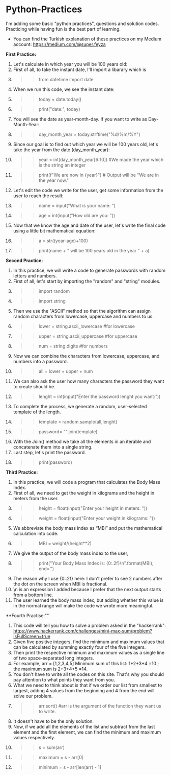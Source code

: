 # Python-Practices
I'm adding some basic "python practices", questions and solution codes.  Practicing while having fun is the best part of learning.
* You can find the Turkish explanation of these practices on my Medium account: https://medium.com/@super.feyza


**First Practice:**
1. Let's calculate in which year you will be 100 years old:
2. First of all, to take the instant date, I'll import a libarary which is 
3. >> from datetime import date
4. When we run this code, we see the instant date:
5.  >> today = date.today() 
6.  >> print("date:", today)
7. You will see the date as year-month-day. If you want to write as Day-Month-Year:
8.  >> day_month_year = today.strftime("%d/%m/%Y") 
9. Since our goal is to find out which year we will be 100 years old, let's take the year from the date (day_month_year):
10. >> year = int(day_month_year[6:10]) #We made the year which is the string an integer
11. >> print(f"We are now in {year}")  # Output will be "We are in the year <year> now."
12. Let's edit the code we write for the user, get some information from the user to reach the result:
13. >> name = input("What is your name: ")
14. >> age = int(input("How old are you: ")) 
15. Now that we know the age and date of the user, let's write the final code using a little bit mathematical equation:
16. >> a = str((year-age)+100) 
17. >> print(name + " will be 100 years old in the year " + a)

 
**Second Practice:**
1. In this practice, we will write a code to generate passwords with random letters and numbers.
2. First of all, let's start by importing the "random" and "string" modules.
3. >> import random
4. >> import string
5. Then we use the "ASCII" method so that the algorithm can assign random characters from lowercase, uppercase and numbers to us.
6. >> lower = string.ascii_lowercase #for lowercase
7. >> upper = string.ascii_uppercase #for uppercase
8. >> num = string.digits #for numbers
9. Now we can combine the characters from lowercase, uppercase, and numbers into a password.
10. >> all = lower + upper + num
11. We can also ask the user how many characters the password they want to create should be.
12. >> lenght = int(input("Enter the password lenght you want:"))
13. To complete the process, we generate a random, user-selected template of the length.
14. >> template = random.sample(all,lenght)
15. >> password= "".join(template)
16. With the Join() method we take all the elements in an iterable and concatenate them into a single string.
17. Last step, let's print the password.
18. >> print(password)



**Third Practice:**
1. In this practice, we will code a program that calculates the Body Mass Index.
2. First of all, we need to get the weight in kilograms and the height in meters from the user.
3. >> height = float(input("Enter your height in meters: "))
4. >> weight = float(input("Enter your weight in kilograms: "))
5. We abbreviate the body mass index as “MBI” and put the mathematical calculation into code.
6. >> MBI = weight/(height**2)
7. We give the output of the body mass index to the user,
8. >> print("Your Body Mass Index is: {0:.2f}\n".format(MBI), end='')
9. The reason why I use {0:.2f} here: I don't prefer to see 2 numbers after the dot on the screen when MBI is fractional.
10. \n is an expression I added because I prefer that the next output starts from a bottom line.
11. The user learned the body mass index, but adding whether this value is in the normal range will make the code we wrote more meaningful.

**Fourth Practise:""
1. This code will tell you how to solve a problem asked in the "hackerrank": https://www.hackerrank.com/challenges/mini-max-sum/problem?isFullScreen=true
2. Given five positive integers, find the minimum and maximum values that can be calculated by summing exactly four of the five integers.
3. Then print the respective minimum and maximum values as a single line of two space-separated long integers.
4. For example, arr = [1,2,3,4,5] Minimum sum of this list: 1+2+3+4 =10 ; the maximum sum is 2+3+4+5 =14.
5. You don't have to write all the codes on this site. That's why you should pay attention to what points they want from you.
6. What we need to think about is that if we order our list from smallest to largest, adding 4 values ​​from the beginning and 4 from the end will solve our problem.
7. >> arr.sort() #arr is the argument of the function they want us to write.
8. It doesn't have to be the only solution.
9. Now, if we add all the elements of the list and subtract from the last element and the first element, we can find the minimum and maximum values respectively.
10. >> s = sum(arr)
11. >> maximum = s - arr[0]
12. >> minimum = s - arr[len(arr) - 1]

